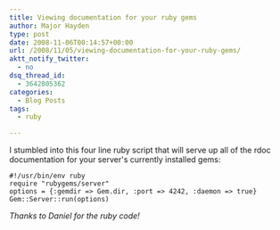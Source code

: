 ```yaml
---
title: Viewing documentation for your ruby gems
author: Major Hayden
type: post
date: 2008-11-06T00:14:57+00:00
url: /2008/11/05/viewing-documentation-for-your-ruby-gems/
aktt_notify_twitter:
  - no
dsq_thread_id:
  - 3642805362
categories:
  - Blog Posts
tags:
  - ruby

---
```

I stumbled into this four line ruby script that will serve up all of the rdoc documentation for your server's currently installed gems:

```
#!/usr/bin/env ruby
require "rubygems/server"
options = {:gemdir => Gem.dir, :port => 4242, :daemon => true}
Gem::Server::run(options)
```


_Thanks to Daniel for the ruby code!_
